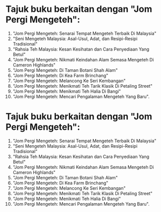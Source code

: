 # Tajuk buku berkaitan dengan "Jom Pergi Mengeteh":

1. "Jom Pergi Mengeteh: Senarai Tempat Mengeteh Terbaik Di Malaysia"
2. "Seni Mengeteh Malaysia: Asal-Usul, Adat, dan Resipi-Resipi Tradisional"
3. "Rahsia Teh Malaysia: Kesan Kesihatan dan Cara Penyediaan Yang Betul"
4. "Jom Pergi Mengeteh: Nikmati Keindahan Alam Semasa Mengeteh Di Cameron Highlands"
5. "Jom Pergi Mengeteh: Di Taman Botani Shah Alam"
6. "Jom Pergi Mengeteh: Di Kea Farm Brinchang"
7. "Jom Pergi Mengeteh: Melancong Ke Seri Kembangan"
8. "Jom Pergi Mengeteh: Menikmati Teh Tarik Klasik Di Petaling Street"
9. "Jom Pergi Mengeteh: Menikmati Teh Halia Di Bangi"
10. "Jom Pergi Mengeteh: Mencari Pengalaman Mengeteh Yang Baru".

# Tajuk buku berkaitan dengan "Jom Pergi Mengeteh":

1. "Jom Pergi Mengeteh: Senarai Tempat Mengeteh Terbaik Di Malaysia"
2. "Seni Mengeteh Malaysia: Asal-Usul, Adat, dan Resipi-Resipi Tradisional"
3. "Rahsia Teh Malaysia: Kesan Kesihatan dan Cara Penyediaan Yang Betul"
4. "Jom Pergi Mengeteh: Nikmati Keindahan Alam Semasa Mengeteh Di Cameron Highlands"
5. "Jom Pergi Mengeteh: Di Taman Botani Shah Alam"
6. "Jom Pergi Mengeteh: Di Kea Farm Brinchang"
7. "Jom Pergi Mengeteh: Melancong Ke Seri Kembangan"
8. "Jom Pergi Mengeteh: Menikmati Teh Tarik Klasik Di Petaling Street"
9. "Jom Pergi Mengeteh: Menikmati Teh Halia Di Bangi"
10. "Jom Pergi Mengeteh: Mencari Pengalaman Mengeteh Yang Baru".
